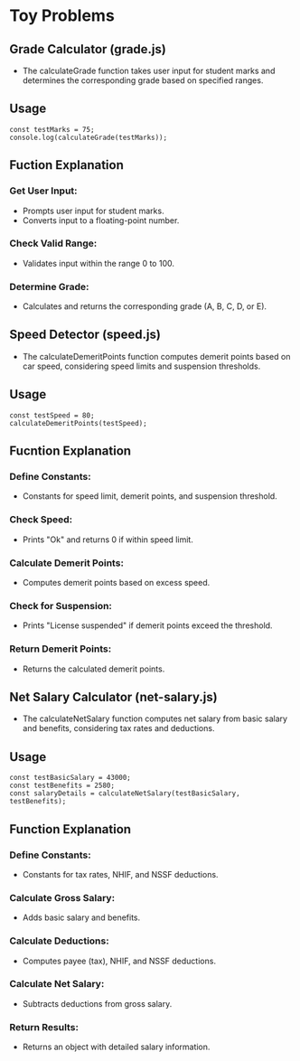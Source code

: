 # Toy Problems 

## Grade Calculator (grade.js)
- The calculateGrade function takes user input for student marks and determines the corresponding grade based on specified ranges.

## Usage
```
const testMarks = 75;
console.log(calculateGrade(testMarks));
```

## Fuction Explanation
### Get User Input:
- Prompts user input for student marks.
- Converts input to a floating-point number.

### Check Valid Range:
- Validates input within the range 0 to 100.

### Determine Grade:
- Calculates and returns the corresponding grade (A, B, C, D, or E).


## Speed Detector (speed.js)
- The calculateDemeritPoints function computes demerit points based on car speed, considering speed limits and suspension thresholds.

## Usage
```
const testSpeed = 80;
calculateDemeritPoints(testSpeed);
```

## Fucntion Explanation
### Define Constants:
- Constants for speed limit, demerit points, and suspension threshold.

### Check Speed:
- Prints "Ok" and returns 0 if within speed limit.

### Calculate Demerit Points:
- Computes demerit points based on excess speed.

### Check for Suspension:
- Prints "License suspended" if demerit points exceed the threshold.

### Return Demerit Points:
- Returns the calculated demerit points.

## Net Salary Calculator (net-salary.js)
- The calculateNetSalary function computes net salary from basic salary and benefits, considering tax rates and deductions.

## Usage
```
const testBasicSalary = 43000;
const testBenefits = 2580;
const salaryDetails = calculateNetSalary(testBasicSalary, testBenefits);
```

## Function Explanation
### Define Constants:
- Constants for tax rates, NHIF, and NSSF deductions.

### Calculate Gross Salary:
- Adds basic salary and benefits.

### Calculate Deductions:
- Computes payee (tax), NHIF, and NSSF deductions.

### Calculate Net Salary:
- Subtracts deductions from gross salary.

### Return Results:
- Returns an object with detailed salary information.

